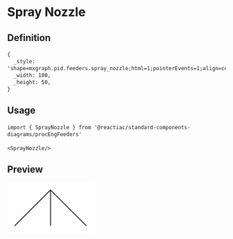 # Spray Nozzle

## Definition

```
{
  _style: 'shape=mxgraph.pid.feeders.spray_nozzle;html=1;pointerEvents=1;align=center;verticalLabelPosition=bottom;verticalAlign=top;dashed=0;',
  _width: 100,
  _height: 50,
}
```

## Usage

```
import { SprayNozzle } from '@reactiac/standard-components-diagrams/procEngFeeders'

<SprayNozzle/>
```

## Preview

<img src="./spray-nozzle.png" width="200"/>
